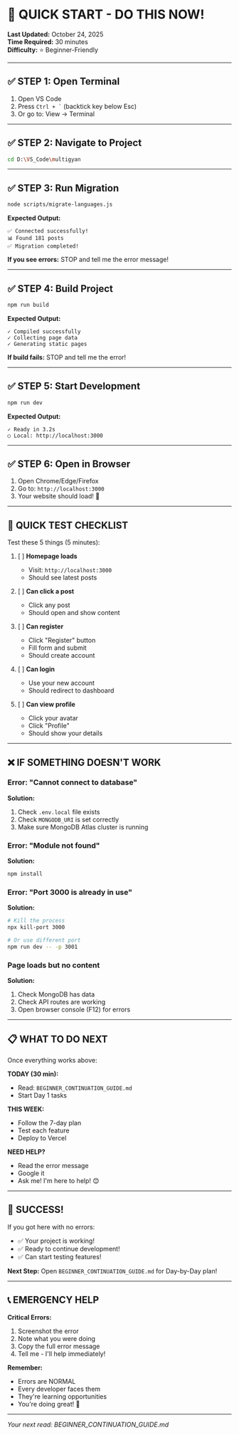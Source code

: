 # 🚀 **QUICK START - DO THIS NOW!**

**Last Updated:** October 24, 2025  
**Time Required:** 30 minutes  
**Difficulty:** ⭐ Beginner-Friendly

---

## ✅ **STEP 1: Open Terminal**

1. Open VS Code
2. Press `` Ctrl + ` `` (backtick key below Esc)
3. Or go to: View → Terminal

---

## ✅ **STEP 2: Navigate to Project**

```bash
cd D:\VS_Code\multigyan
```

---

## ✅ **STEP 3: Run Migration**

```bash
node scripts/migrate-languages.js
```

**Expected Output:**
```
✅ Connected successfully!
📊 Found 181 posts
✅ Migration completed!
```

**If you see errors:** STOP and tell me the error message!

---

## ✅ **STEP 4: Build Project**

```bash
npm run build
```

**Expected Output:**
```
✓ Compiled successfully
✓ Collecting page data  
✓ Generating static pages
```

**If build fails:** STOP and tell me the error!

---

## ✅ **STEP 5: Start Development**

```bash
npm run dev
```

**Expected Output:**
```
✓ Ready in 3.2s
○ Local: http://localhost:3000
```

---

## ✅ **STEP 6: Open in Browser**

1. Open Chrome/Edge/Firefox
2. Go to: `http://localhost:3000`
3. Your website should load! 🎉

---

## 🎯 **QUICK TEST CHECKLIST**

Test these 5 things (5 minutes):

1. [ ] **Homepage loads**
   - Visit: `http://localhost:3000`
   - Should see latest posts

2. [ ] **Can click a post**
   - Click any post
   - Should open and show content

3. [ ] **Can register**
   - Click "Register" button
   - Fill form and submit
   - Should create account

4. [ ] **Can login**
   - Use your new account
   - Should redirect to dashboard

5. [ ] **Can view profile**
   - Click your avatar
   - Click "Profile"
   - Should show your details

---

## ❌ **IF SOMETHING DOESN'T WORK**

### **Error: "Cannot connect to database"**
**Solution:**
1. Check `.env.local` file exists
2. Check `MONGODB_URI` is set correctly
3. Make sure MongoDB Atlas cluster is running

### **Error: "Module not found"**
**Solution:**
```bash
npm install
```

### **Error: "Port 3000 is already in use"**
**Solution:**
```bash
# Kill the process
npx kill-port 3000

# Or use different port
npm run dev -- -p 3001
```

### **Page loads but no content**
**Solution:**
1. Check MongoDB has data
2. Check API routes are working
3. Open browser console (F12) for errors

---

## 📋 **WHAT TO DO NEXT**

Once everything works above:

**TODAY (30 min):**
- Read: `BEGINNER_CONTINUATION_GUIDE.md`
- Start Day 1 tasks

**THIS WEEK:**
- Follow the 7-day plan
- Test each feature
- Deploy to Vercel

**NEED HELP?**
- Read the error message
- Google it
- Ask me! I'm here to help! 😊

---

## 🎉 **SUCCESS!**

If you got here with no errors:
- ✅ Your project is working!
- ✅ Ready to continue development!
- ✅ Can start testing features!

**Next Step:** Open `BEGINNER_CONTINUATION_GUIDE.md` for Day-by-Day plan!

---

## 📞 **EMERGENCY HELP**

**Critical Errors:**
1. Screenshot the error
2. Note what you were doing
3. Copy the full error message
4. Tell me - I'll help immediately!

**Remember:**
- Errors are NORMAL
- Every developer faces them
- They're learning opportunities
- You're doing great! 💪

---

*Your next read: BEGINNER_CONTINUATION_GUIDE.md*
